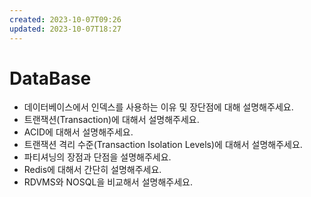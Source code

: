 ```yaml
---
created: 2023-10-07T09:26
updated: 2023-10-07T18:27
---
```

# DataBase

- 데이터베이스에서 인덱스를 사용하는 이유 및 장단점에 대해 설명해주세요.
- 트랜잭션(Transaction)에 대해서 설명해주세요.
- ACID에 대해서 설명해주세요.
- 트랜잭션 격리 수준(Transaction Isolation Levels)에 대해서 설명해주세요.
- 파티셔닝의 장점과 단점을 설명해주세요.
- Redis에 대해서 간단히 설명해주세요.
- RDVMS와 NOSQL을 비교해서 설명해주세요.